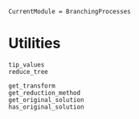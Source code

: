 ```@meta
CurrentModule = BranchingProcesses
```

# Utilities

```@docs
tip_values
reduce_tree
```

```@docs
get_transform
get_reduction_method
get_original_solution
has_original_solution
```